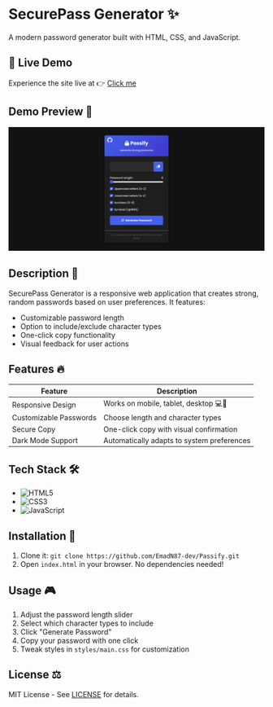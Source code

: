 # SecurePass Generator ✨

A modern password generator built with HTML, CSS, and JavaScript.  

## 🚀 Live Demo

Experience the site live at 👉 [Click me](https://passify-emadn87-dev.netlify.app)

## Demo Preview 📸  
![Password Generator Demo](/Assets/images/screenshot.png)  

## Description 📝  
SecurePass Generator is a responsive web application that creates strong, random passwords based on user preferences. It features:
- Customizable password length
- Option to include/exclude character types
- One-click copy functionality
- Visual feedback for user actions

## Features 🔥  

| Feature | Description |  
|---------|-------------|  
| Responsive Design | Works on mobile, tablet, desktop 💻📱 |  
| Customizable Passwords | Choose length and character types |  
| Secure Copy | One-click copy with visual confirmation |  
| Dark Mode Support | Automatically adapts to system preferences |  

## Tech Stack 🛠️  
- ![HTML5](https://img.shields.io/badge/HTML5-E34F26?style=flat&logo=html5&logoColor=white)  
- ![CSS3](https://img.shields.io/badge/CSS3-1572B6?style=flat&logo=css3&logoColor=white)  
- ![JavaScript](https://img.shields.io/badge/JavaScript-F7DF1E?style=flat&logo=javascript&logoColor=black)  

## Installation 🚀  
1. Clone it: `git clone https://github.com/EmadN87-dev/Passify.git`  
2. Open `index.html` in your browser. No dependencies needed!  

## Usage 🎮  
1. Adjust the password length slider
2. Select which character types to include
3. Click "Generate Password"
4. Copy your password with one click
5. Tweak styles in `styles/main.css` for customization

## License ⚖️  
MIT License - See [LICENSE](LICENSE) for details.
